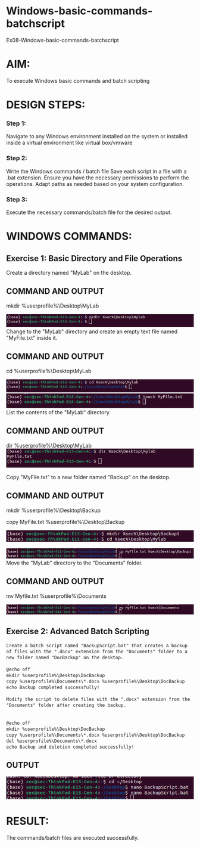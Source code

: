 # Windows-basic-commands-batchscript
Ex08-Windows-basic-commands-batchscript

# AIM:
To execute Windows basic commands and batch scripting

# DESIGN STEPS:

### Step 1:

Navigate to any Windows environment installed on the system or installed inside a virtual environment like virtual box/vmware 

### Step 2:

Write the Windows commands / batch file
Save each script in a file with a .bat extension.
Ensure you have the necessary permissions to perform the operations.
Adapt paths as needed based on your system configuration.
### Step 3:

Execute the necessary commands/batch file for the desired output. 




# WINDOWS COMMANDS:
## Exercise 1: Basic Directory and File Operations
Create a directory named "MyLab" on the desktop.

## COMMAND AND OUTPUT

mkdir %userprofile%\Desktop\MyLab

![alt text](image-1.png)
Change to the "MyLab" directory and create an empty text file named "MyFile.txt" inside it.


## COMMAND AND OUTPUT

cd %userprofile%\Desktop\MyLab

![alt text](image-2.png)
![alt text](image-3.png)
List the contents of the "MyLab" directory.


## COMMAND AND OUTPUT
dir %userprofile%\Desktop\MyLab
![alt text](image-10.png)

Copy "MyFile.txt" to a new folder named "Backup" on the desktop.

## COMMAND AND OUTPUT

mkdir %userprofile%\Desktop\Backup

copy MyFile.txt %userprofile%\Desktop\Backup

![alt text](image-8.png)

![alt text](image-9.png)
Move the "MyLab" directory to the "Documents" folder.


## COMMAND AND OUTPUT
mv Myfile.txt %userprofile%\Documents

![alt text](image-7.png)
## Exercise 2: Advanced Batch Scripting
```
Create a batch script named "BackupScript.bat" that creates a backup of files with the ".docx" extension from the "Documents" folder to a new folder named "DocBackup" on the desktop.

@echo off
mkdir %userprofile%\Desktop\DocBackup
copy %userprofile%\Documents\*.docx %userprofile%\Desktop\DocBackup
echo Backup completed successfully!

Modify the script to delete files with the ".docx" extension from the "Documents" folder after creating the backup.


@echo off
mkdir %userprofile%\Desktop\DocBackup
copy %userprofile%\Documents\*.docx %userprofile%\Desktop\DocBackup
del %userprofile%\Documents\*.docx
echo Backup and deletion completed successfully!
```

## OUTPUT

![alt text](image-6.png)



# RESULT:
The commands/batch files are executed successfully.

